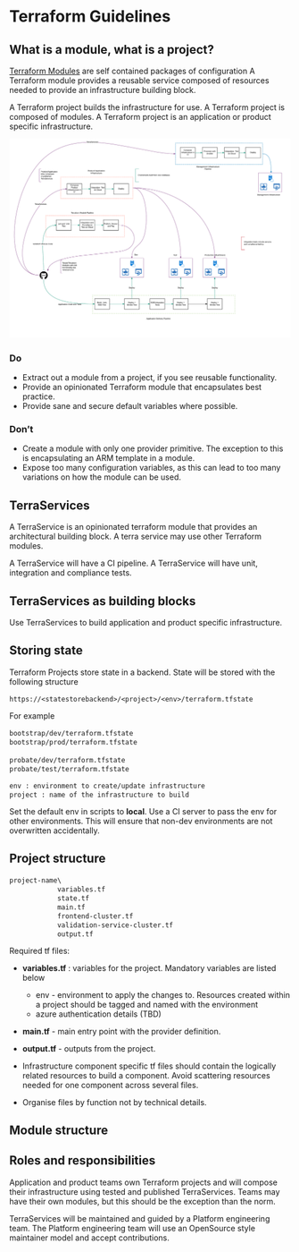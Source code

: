 # Terraform Guidelines



## What is a module, what is a project?
[Terraform Modules](https://www.terraform.io/intro/getting-started/modules.html) are self contained packages of configuration
A Terraform module provides a reusable service composed of resources needed to provide an infrastructure building block.

A Terraform project builds the infrastructure for use. A Terraform project is composed of modules. 
A Terraform project is an application or product specific infrastructure.

![Pipeline Flow](img/pipelineflow.png)

### Do
- Extract out a module from a project, if you see reusable functionality. 
- Provide an opinionated Terraform module that encapsulates best practice. 
- Provide sane and secure default variables where possible.

### Don’t
- Create a module with only one provider primitive. The exception to this is encapsulating an ARM template in a module.
-  Expose too many configuration variables, as this can lead to too many variations on how the module can be used. 

## TerraServices

A TerraService is an opinionated terraform module that provides an architectural building block. A terra service may use other Terraform modules. 

A TerraService will have a CI pipeline. A TerraService will have unit, integration and compliance tests. 

## TerraServices as building blocks

Use TerraServices to build application and product specific infrastructure. 

## Storing state

Terraform Projects store state in a backend. 
State will be stored with the following structure

```code
https://<statestorebackend>/<project>/<env>/terraform.tfstate
```

For example

```code
bootstrap/dev/terraform.tfstate
bootstrap/prod/terraform.tfstate

probate/dev/terraform.tfstate
probate/test/terraform.tfstate
```

```code
env : environment to create/update infrastructure
project : name of the infrastructure to build

```

Set the default env in scripts to **local**. Use a CI server to pass the env for other environments. This will ensure that non-dev environments are not overwritten accidentally.
 
## Project structure


```text
project-name\
			variables.tf
			state.tf
			main.tf
			frontend-cluster.tf
			validation-service-cluster.tf
			output.tf				
```

Required tf files:

- **variables.tf** : variables for the project. Mandatory variables are listed below
    
    - env - environment to apply the changes to. Resources created within a project should be tagged and named with the environment 
    - azure authentication details (TBD)  

-  **main.tf** - main entry point with the provider definition.
-  **output.tf** - outputs from the project.
-  Infrastructure component specific tf files should contain the logically related resources to build a component. Avoid scattering resources needed for one component across several files.
-  Organise files by function not by technical details.
         


## Module structure

## Roles and responsibilities 

Application and product teams own Terraform projects and will compose their infrastructure using tested and published TerraServices. Teams may have their own modules, but this should be the exception than the norm.

TerraServices will be maintained and guided by a Platform engineering team. The Platform engineering team will use an OpenSource style maintainer model and accept contributions. 
